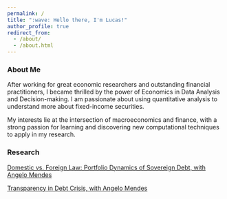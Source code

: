 ```yaml
---
permalink: /
title: ":wave: Hello there, I'm Lucas!"
author_profile: true
redirect_from: 
  - /about/
  - /about.html
---
```


### About Me
After working for great economic researchers and outstanding financial practitioners, I became thrilled by the power of Economics in Data Analysis and Decision-making. I am passionate about using quantitative analysis to understand more about fixed-income securities.

My interests lie at the intersection of macroeconomics and finance, with a strong passion for learning and discovering new computational techniques to apply in my research.


### Research

[Domestic vs. Foreign Law:
Portfolio Dynamics of Sovereign Debt, with Angelo Mendes](assets/papers/domestic_vs_foreign.pdf)

[Transparency in Debt Crisis, with Angelo Mendes](assets/papers/transparency_in_debt_crisis.pdf)
